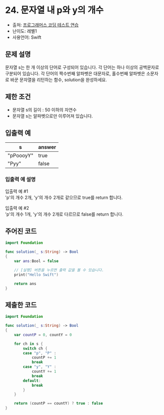 # 24. 문자열 내 p와 y의 개수      

- 출처: [프로그래머스 코딩 테스트 연습](https://programmers.co.kr/learn/challenges)
- 난이도: 레벨1
- 사용언어: Swift



## 문제 설명  

문자열 s는 한 개 이상의 단어로 구성되어 있습니다. 각 단어는 하나 이상의 공백문자로 구분되어 있습니다. 각 단어의 짝수번째 알파벳은 대문자로, 홀수번째 알파벳은 소문자로 바꾼 문자열을 리턴하는 함수, solution을 완성하세요.



## 제한 조건   

- 문자열 s의 길이 : 50 이하의 자연수
- 문자열 s는 알파벳으로만 이루어져 있습니다.



## 입출력 예  

| s         | answer |
| --------- | ------ |
| "pPoooyY" | true   |
| "Pyy"     | false  |

### 입출력 예 설명  
입출력 예 #1 <br/>
'p'의 개수 2개, 'y'의 개수 2개로 같으므로 true를 return 합니다.

입출력 예 #2 <br/>
'p'의 개수 1개, 'y'의 개수 2개로 다르므로 false를 return 합니다.




## 주어진 코드  

~~~swift
import Foundation

func solution(_ s:String) -> Bool
{
    var ans:Bool = false

    // [실행] 버튼을 누르면 출력 값을 볼 수 있습니다.
    print("Hello Swift")

    return ans
}
~~~



## 제출한 코드  

~~~swift
import Foundation

func solution(_ s:String) -> Bool
{
    var countP = 0, countY = 0

    for ch in s {
        switch ch {
        case "p", "P" :
            countP += 1
            break
        case "y", "Y" :
            countY += 1
            break
        default:
            break
        }
    }

    return (countP == countY) ? true : false
}
~~~
